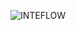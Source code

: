 
![INTEFLOW](https://user-images.githubusercontent.com/98818618/163324610-30f01c8b-bc02-4969-8ee9-f1f86e9aa01d.png)
